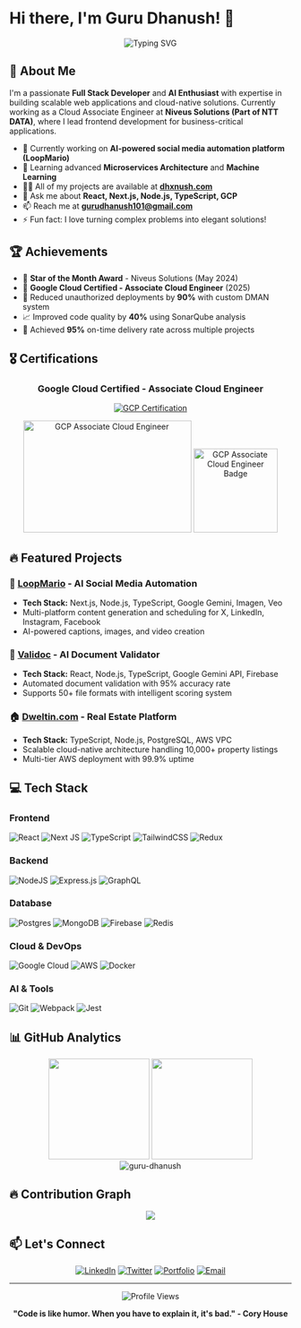 # Hi there, I'm Guru Dhanush! 👋

<div align="center">
  <img src="https://readme-typing-svg.herokuapp.com?font=Fira+Code&pause=1000&color=2F81F7&center=true&vCenter=true&width=435&lines=Full+Stack+Developer;AI+Enthusiast;Cloud+Solutions+Architect;GCP+Certified+Professional" alt="Typing SVG" />
</div>

## 🚀 About Me

I'm a passionate **Full Stack Developer** and **AI Enthusiast** with expertise in building scalable web applications and cloud-native solutions. Currently working as a Cloud Associate Engineer at **Niveus Solutions (Part of NTT DATA)**, where I lead frontend development for business-critical applications.

- 🔭 Currently working on **AI-powered social media automation platform (LoopMario)**
- 🌱 Learning advanced **Microservices Architecture** and **Machine Learning**
- 👨‍💻 All of my projects are available at [**dhxnush.com**](https://dhxnush.com)
- 💬 Ask me about **React, Next.js, Node.js, TypeScript, GCP**
- 📫 Reach me at **gurudhanush101@gmail.com**
- ⚡ Fun fact: I love turning complex problems into elegant solutions!

## 🏆 Achievements

- 🌟 **Star of the Month Award** - Niveus Solutions (May 2024)
- 🏅 **Google Cloud Certified - Associate Cloud Engineer** (2025)
- 🚀 Reduced unauthorized deployments by **90%** with custom DMAN system
- 📈 Improved code quality by **40%** using SonarQube analysis
- 🎯 Achieved **95%** on-time delivery rate across multiple projects

## 🎖️ Certifications

<div align="center">
  
### Google Cloud Certified - Associate Cloud Engineer
[![GCP Certification](https://img.shields.io/badge/Google%20Cloud-Associate%20Cloud%20Engineer-4285F4?style=for-the-badge&logo=googlecloud&logoColor=white)](https://www.credly.com/badges/53b7acab-7d2f-430a-b73e-e8ff6c4b9c83/linked_in?t=srggju)

<!-- Method 1: Upload image to your repository -->
<img src="./assets/gcp-certification.png" alt="GCP Associate Cloud Engineer" width="300" height="200"/>

<!-- Method 2: Use direct Credly badge image -->
<img src="https://images.credly.com/size/340x340/images/0bf0f2da-a699-4c82-82e2-56dcf1f2e1c7/image.png" alt="GCP Associate Cloud Engineer Badge" width="150" height="150"/>

</div>

## 🔥 Featured Projects

### 🤖 [LoopMario](https://github.com/guru-dhanush/loopmario) - AI Social Media Automation
- **Tech Stack:** Next.js, Node.js, TypeScript, Google Gemini, Imagen, Veo
- Multi-platform content generation and scheduling for X, LinkedIn, Instagram, Facebook
- AI-powered captions, images, and video creation

### 📄 [Validoc](https://validoc-frontend-32238849216.us-central1.run.app) - AI Document Validator
- **Tech Stack:** React, Node.js, TypeScript, Google Gemini API, Firebase
- Automated document validation with 95% accuracy rate
- Supports 50+ file formats with intelligent scoring system

### 🏠 [Dweltin.com](https://www.dweltin.com/) - Real Estate Platform
- **Tech Stack:** TypeScript, Node.js, PostgreSQL, AWS VPC
- Scalable cloud-native architecture handling 10,000+ property listings
- Multi-tier AWS deployment with 99.9% uptime

## 💻 Tech Stack

### Frontend
![React](https://img.shields.io/badge/react-%2320232a.svg?style=for-the-badge&logo=react&logoColor=%2361DAFB)
![Next JS](https://img.shields.io/badge/Next-black?style=for-the-badge&logo=next.js&logoColor=white)
![TypeScript](https://img.shields.io/badge/typescript-%23007ACC.svg?style=for-the-badge&logo=typescript&logoColor=white)
![TailwindCSS](https://img.shields.io/badge/tailwindcss-%2338B2AC.svg?style=for-the-badge&logo=tailwind-css&logoColor=white)
![Redux](https://img.shields.io/badge/redux-%23593d88.svg?style=for-the-badge&logo=redux&logoColor=white)

### Backend
![NodeJS](https://img.shields.io/badge/node.js-6DA55F?style=for-the-badge&logo=node.js&logoColor=white)
![Express.js](https://img.shields.io/badge/express.js-%23404d59.svg?style=for-the-badge&logo=express&logoColor=%2361DAFB)
![GraphQL](https://img.shields.io/badge/-GraphQL-E10098?style=for-the-badge&logo=graphql&logoColor=white)

### Database
![Postgres](https://img.shields.io/badge/postgres-%23316192.svg?style=for-the-badge&logo=postgresql&logoColor=white)
![MongoDB](https://img.shields.io/badge/MongoDB-%234ea94b.svg?style=for-the-badge&logo=mongodb&logoColor=white)
![Firebase](https://img.shields.io/badge/firebase-%23039BE5.svg?style=for-the-badge&logo=firebase)
![Redis](https://img.shields.io/badge/redis-%23DD0031.svg?style=for-the-badge&logo=redis&logoColor=white)

### Cloud & DevOps
![Google Cloud](https://img.shields.io/badge/GoogleCloud-%234285F4.svg?style=for-the-badge&logo=google-cloud&logoColor=white)
![AWS](https://img.shields.io/badge/AWS-%23FF9900.svg?style=for-the-badge&logo=amazon-aws&logoColor=white)
![Docker](https://img.shields.io/badge/docker-%230db7ed.svg?style=for-the-badge&logo=docker&logoColor=white)

### AI & Tools
![Git](https://img.shields.io/badge/git-%23F05033.svg?style=for-the-badge&logo=git&logoColor=white)
![Webpack](https://img.shields.io/badge/webpack-%238DD6F9.svg?style=for-the-badge&logo=webpack&logoColor=black)
![Jest](https://img.shields.io/badge/-jest-%23C21325?style=for-the-badge&logo=jest&logoColor=white)

## 📊 GitHub Analytics

<div align="center">
  <img height="180em" src="https://github-readme-stats.vercel.app/api?username=guru-dhanush&show_icons=true&theme=tokyonight&include_all_commits=true&count_private=true"/>
  <img height="180em" src="https://github-readme-stats.vercel.app/api/top-langs/?username=guru-dhanush&layout=compact&langs_count=8&theme=tokyonight"/>
</div>

<div align="center">
  <img src="https://github-readme-streak-stats.herokuapp.com/?user=guru-dhanush&theme=tokyonight" alt="guru-dhanush" />
</div>

## 🔥 Contribution Graph
<div align="center">
  <img src="https://github-readme-activity-graph.vercel.app/graph?username=guru-dhanush&theme=tokyo-night&bg_color=1a1b27&color=628fdb&line=628fdb&point=ffffff&area=true&hide_border=true" />
</div>

## 📫 Let's Connect

<div align="center">
  
[![LinkedIn](https://img.shields.io/badge/LinkedIn-%230077B5.svg?style=for-the-badge&logo=linkedin&logoColor=white)](https://www.linkedin.com/in/guru-dhanush/)
[![Twitter](https://img.shields.io/badge/Twitter-%231DA1F2.svg?style=for-the-badge&logo=Twitter&logoColor=white)](https://twitter.com/dhanush99959)
[![Portfolio](https://img.shields.io/badge/Portfolio-%23000000.svg?style=for-the-badge&logo=firefox&logoColor=white)](https://dhxnush.com)
[![Email](https://img.shields.io/badge/Gmail-D14836?style=for-the-badge&logo=gmail&logoColor=white)](mailto:gurudhanush101@gmail.com)

</div>

---

<div align="center">
  <img src="https://komarev.com/ghpvc/?username=guru-dhanush&label=Profile%20Views&color=0e75b6&style=for-the-badge" alt="Profile Views" />
</div>

<div align="center">
  
**"Code is like humor. When you have to explain it, it's bad." - Cory House**

</div>
